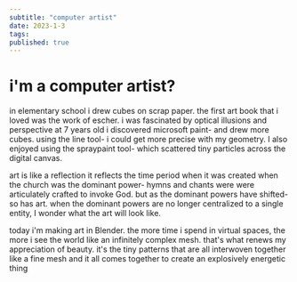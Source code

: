 ```yaml
---
subtitle: "computer artist"
date: 2023-1-3
tags:
published: true
---
```

# i'm a computer artist?

in elementary school i drew cubes on scrap paper. 
the first art book that i loved was the work of escher. 
i was fascinated by optical illusions and perspective 
at 7 years old i discovered microsoft paint- and drew more cubes. 
using the line tool- i could get more precise with my geometry. 
I also enjoyed using the spraypaint tool- which scattered tiny particles across the digital canvas. 

art is like a reflection
it reflects the time period when it was created
when the church was the dominant power- hymns and chants were were articulately crafted to invoke God. 
but as the dominant powers have shifted- so has art. 
when the dominant powers are no longer centralized to a single entity, I wonder what the art will look like.

today i'm making art in Blender. the more time i spend in virtual spaces, the more i see the world like an infinitely complex mesh. that's what renews my appreciation of beauty. it's the tiny patterns  that are all interwoven together like a fine mesh and it all comes together to create an explosively energetic thing  